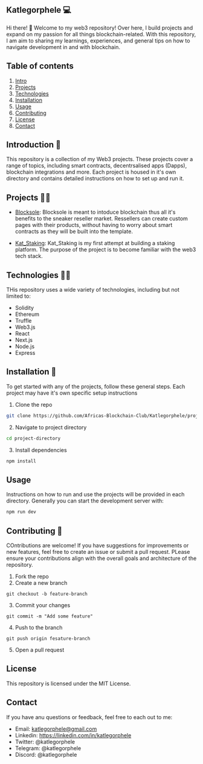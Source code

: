 ## Katlegorphele 💻
Hi there! 👋 Welcome to my web3 repository! Over here, I build projects and expand on my passion for all things blockchain-related. 
With this repository, I am aim to sharing my learnings, experiences, and general tips on how to navigate development in and with blockchain.

## Table of contents
1. [Intro](#Introduction)
2. [Projects](#projects)
3. [Technologies](#technologiess)
4. [Installation](#installation)
5. [Usage](#usage)
6. [Contributing](#contributing)
7. [License](#license)
8. [Contact](#contact)

## Introduction 👋
This repository is a collection of my Web3 projects. These projects cover a range of topics, including smart contracts, decentrsalised apps (Dapps), blockchain integrations and more. Each project is housed in it's own directory and contains detailed instructions on how to set up and run it.

## Projects 👷‍♂️
- [Blocksole](https://github.com/Africas-Blockchain-Club/Katlegorphele/tree/main/Blocksole): Blocksole is meant to intoduce blockchain thus all it's benefits to the sneaker reseller market. Ressellers can create custom pages with their products, without having to worry about smart contracts as they will be built into the template. 

- [Kat_Staking](https://github.com/Africas-Blockchain-Club/Katlegorphele/tree/main/Kat_Staking): Kat_Staking is my first attempt at building a staking platform. The purpose of the project is to become familiar with the web3 tech stack. 


## Technologies 🧑‍💻
THis repository uses a wide variety of technologies, including but not limited to:
- Solidity
- Ethereum
- Truffle
- Web3.js
- React
- Next.js
- Node.js
- Express

## Installation 🧰
To get started with any of the projects, follow these general steps. Each project may have it's own specific setup instructions
1. Clone the repo
```sh
git clone https://github.com/Africas-Blockchain-Club/Katlegorphele/project_directory
```
2. Navigate to project directory
```sh
cd project-directory
```
3. Install dependencies
```sh
npm install
```

## Usage
Instructions on how to run and use the projects will be provided in each directory. Generally you can start the development server with:
```sh
npm run dev
```

## Contributing 🤝
COntributions are welcome! If you have suggestions for improvements or new features, feel free to create an issue or submit a pull request. PLease ensure your contributions align with the overall goals and architecture of the repository.
1. Fork the repo
2. Create a new branch
```
git checkout -b feature-branch
```
3. Commit your changes
```
git commit -m "Add some feature"
```
4. Push to the branch
```
git push origin fesature-branch
```
5. Open a pull request

## License
This repository is licensed under the MIT License.

## Contact
If you have anu questions or feedback, feel free to each out to me:
- Email: katlegorphele@gmail.com
- Linkedin: https://linkedin.com/in/katlegorphele
- Twitter: @katlegorphele
- Telegram: @katlegorphele
- Discord: @katlegorphele
